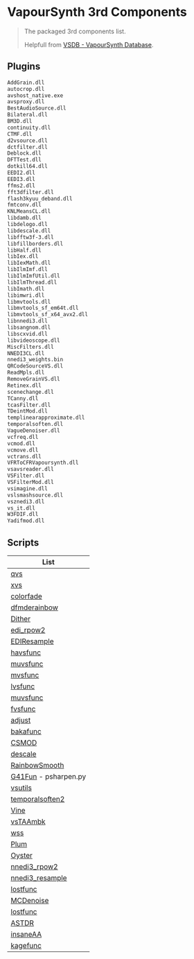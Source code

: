 # VapourSynth 3rd Components

>The packaged 3rd components list.
>
>Helpfull from [VSDB - VapourSynth Database](https://vsdb.top/).

## Plugins

```bash
AddGrain.dll
autocrop.dll
avshost_native.exe
avsproxy.dll
BestAudioSource.dll
Bilateral.dll
BM3D.dll
continuity.dll
CTMF.dll
d2vsource.dll
dctfilter.dll
Deblock.dll
DFTTest.dll
dotkill64.dll
EEDI2.dll
EEDI3.dll
ffms2.dll
fft3dfilter.dll
flash3kyuu_deband.dll
fmtconv.dll
KNLMeansCL.dll
libdamb.dll
libdelogo.dll
libdescale.dll
libfftw3f-3.dll
libfillborders.dll
libHalf.dll
libIex.dll
libIexMath.dll
libIlmImf.dll
libIlmImfUtil.dll
libIlmThread.dll
libImath.dll
libimwri.dll
libmvtools.dll
libmvtools_sf_em64t.dll
libmvtools_sf_x64_avx2.dll
libnnedi3.dll
libsangnom.dll
libscxvid.dll
libvideoscope.dll
MiscFilters.dll
NNEDI3CL.dll
nnedi3_weights.bin
QRCodeSourceVS.dll
ReadMpls.dll
RemoveGrainVS.dll
Retinex.dll
scenechange.dll
TCanny.dll
tcasFilter.dll
TDeintMod.dll
templinearapproximate.dll
temporalsoften.dll
VagueDenoiser.dll
vcfreq.dll
vcmod.dll
vcmove.dll
vctrans.dll
VFRToCFRVapoursynth.dll
vsavsreader.dll
VSFilter.dll
VSFilterMod.dll
vsimagine.dll
vslsmashsource.dll
vsznedi3.dll
vs_it.dll
W3FDIF.dll
Yadifmod.dll
```

## Scripts

| List                                                         |
| ------------------------------------------------------------ |
| [qvs](https://github.com/emako/qvs/tree/master/python/scripts) |
| [xvs](https://github.com/xyx98/my-vapoursynth-script)        |
| [colorfade](https://github.com/tormaid/colorfade)            |
| [dfmderainbow](https://github.com/dubhater/vapoursynth-dfmderainbow) |
| [Dither](https://github.com/IFeelBloated/VaporSynth-Functions) |
| [edi_rpow2](https://gist.github.com/YamashitaRen/020c497524e794779d9c) |
| [EDIResample](https://github.com/IFeelBloated/VaporSynth-Functions) |
| [havsfunc](https://github.com/HomeOfVapourSynthEvolution/havsfunc) |
| [muvsfunc](https://github.com/WolframRhodium/muvsfunc)       |
| [mvsfunc](https://github.com/HomeOfVapourSynthEvolution/mvsfunc) |
| [lvsfunc](https://github.com/Irrational-Encoding-Wizardry/lvsfunc) |
| [muvsfunc](https://github.com/WolframRhodium/muvsfunc)       |
| [fvsfunc](https://github.com/Irrational-Encoding-Wizardry/fvsfunc) |
| [adjust](https://vsdb.top/plugins/adjust)                    |
| [bakafunc](https://github.com/BakaProxy/Baka-Utilities)      |
| [CSMOD](https://github.com/fdar0536/VapourSynth-Contra-Sharpen-mod) |
| [descale](https://github.com/Irrational-Encoding-Wizardry/vapoursynth-descale) |
| [RainbowSmooth](https://github.com/dubhater/vapoursynth-smoothuv) |
| [G41Fun](https://github.com/Helenerineium/G41Fun) - psharpen.py |
| [vsutils](https://github.com/jeremypoulter/vsutils)          |
| [temporalsoften2](https://forum.doom9.org/showthread.php?t=166769) |
| [Vine](https://github.com/IFeelBloated/Vine)                 |
| [vsTAAmbk](https://github.com/HomeOfVapourSynthEvolution/vsTAAmbk) |
| [wss](https://github.com/myrsloik/WarpSharpSupport)          |
| [Plum](https://github.com/IFeelBloated/Plum)                 |
| [Oyster](https://github.com/IFeelBloated/Oyster)             |
| [nnedi3_rpow2](https://gist.github.com/4re/342624c9e1a144a696c6) |
| [nnedi3_resample](https://github.com/HomeOfVapourSynthEvolution/nnedi3_resample) |
| [lostfunc](https://github.com/theChaosCoder/lostfunc)        |
| [MCDenoise](https://forum.doom9.org/showthread.php?t=169782) |
| [lostfunc](https://github.com/theChaosCoder/lostfunc)        |
| [ASTDR](https://github.com/dubhater/vapoursynth-astdr)       |
| [insaneAA](https://github.com/Beatrice-Raws/VapourSynth-insaneAA) |
| [kagefunc](https://github.com/Irrational-Encoding-Wizardry/kagefunc) |

